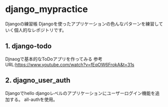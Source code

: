 # django_mypractice
Djangoの練習帳
Djangoを使ったアプリケーションの色んなパターンを練習していく個人的なレポジトリです。

## 1. django-todo
Djnaogで基本的なToDoアプリを作ってみる
参考URL:https://www.youtube.com/watch?v=fEqOW6FrokA&t=31s 

## 2. djagno_user_auth
Djangoでhello djangoレベルのアプリケーションにユーザーログイン機能を追加する。
all-authを使用。